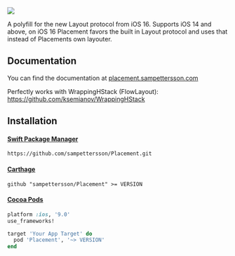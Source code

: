 <img src="https://user-images.githubusercontent.com/5459507/190960485-45b2b8d5-fb9c-454b-9d52-f274ce077bc2.png" />

A polyfill for the new Layout protocol from iOS 16. Supports iOS 14 and above, on iOS 16 Placement favors the built in Layout protocol and uses that instead of Placements own layouter.

## Documentation

You can find the documentation at [placement.sampettersson.com](https://placement.sampettersson.com/)

Perfectly works with WrappingHStack (FlowLayout):
https://github.com/ksemianov/WrappingHStack

## Installation

#### [Swift Package Manager](https://developer.apple.com/documentation/xcode/adding-package-dependencies-to-your-app)

```shell
https://github.com/sampettersson/Placement.git
```

#### [Carthage](https://github.com/Carthage/Carthage)

```shell
github "sampettersson/Placement" >= VERSION
```

#### [Cocoa Pods](https://github.com/CocoaPods/CocoaPods)

```ruby
platform :ios, '9.0'
use_frameworks!

target 'Your App Target' do
  pod 'Placement', '~> VERSION'
end
```
